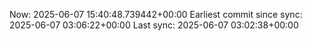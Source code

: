 Now: 2025-06-07 15:40:48.739442+00:00 Earliest commit since sync: 2025-06-07 03:06:22+00:00 Last sync: 2025-06-07 03:02:38+00:00
